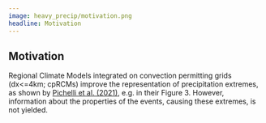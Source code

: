 ```yaml
---
image: heavy_precip/motivation.png
headline: Motivation
---
```


## Motivation

Regional Climate Models integrated on convection permitting grids (dx<=4km;
cpRCMs) improve the representation of precipitation extremes, as shown by
[Pichelli et al. (2021)](https://link.springer.com/article/10.1007/s00382-021-05657-4), e.g. in their Figure 3. However, information about the
properties of the events, causing these extremes, is not yielded.
